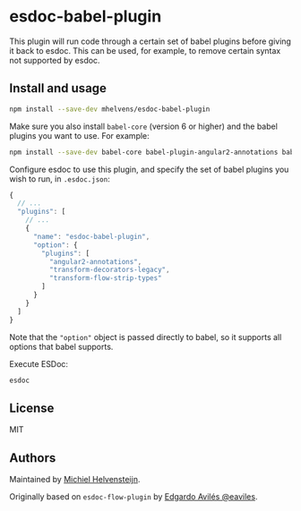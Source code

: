 # esdoc-babel-plugin

This plugin will run code through a certain set of babel plugins before giving it back to esdoc.
This can be used, for example, to remove certain syntax not supported by esdoc.

## Install and usage

```sh
npm install --save-dev mhelvens/esdoc-babel-plugin
```

Make sure you also install `babel-core` (version 6 or higher) and
the babel plugins you want to use. For example:

```sh
npm install --save-dev babel-core babel-plugin-angular2-annotations babel-plugin-transform-decorators-legacy babel-plugin-transform-flow-strip-types
```

Configure esdoc to use this plugin, and specify the set of babel plugins you wish to run,
in `.esdoc.json`:

```javascript
{
  // ...
  "plugins": [
    // ...
    {
      "name": "esdoc-babel-plugin",
      "option": {
        "plugins": [
          "angular2-annotations",
          "transform-decorators-legacy",
          "transform-flow-strip-types"
        ]
      }
    }
  ]
}
```

Note that the `"option"` object is passed directly to babel, so it supports all options
that babel supports.

Execute ESDoc:

```sh
esdoc
```

## License

MIT

## Authors

Maintained by [Michiel Helvensteijn](http://www.mhelvens.net).

Originally based on `esdoc-flow-plugin` by [Edgardo Avilés @eaviles](https://twitter.com/eaviles).
